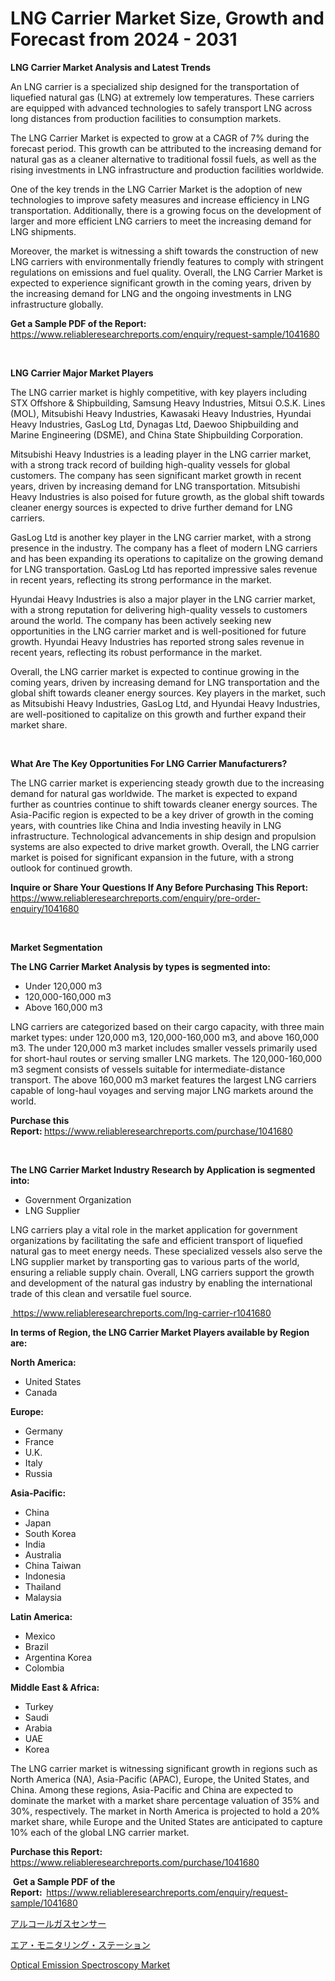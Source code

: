 <p><h1>LNG Carrier Market Size, Growth and Forecast from 2024 - 2031</h1></p><p><strong>LNG Carrier Market Analysis and Latest Trends</strong></p>
<p><p>An LNG carrier is a specialized ship designed for the transportation of liquefied natural gas (LNG) at extremely low temperatures. These carriers are equipped with advanced technologies to safely transport LNG across long distances from production facilities to consumption markets.</p><p>The LNG Carrier Market is expected to grow at a CAGR of 7% during the forecast period. This growth can be attributed to the increasing demand for natural gas as a cleaner alternative to traditional fossil fuels, as well as the rising investments in LNG infrastructure and production facilities worldwide.</p><p>One of the key trends in the LNG Carrier Market is the adoption of new technologies to improve safety measures and increase efficiency in LNG transportation. Additionally, there is a growing focus on the development of larger and more efficient LNG carriers to meet the increasing demand for LNG shipments.</p><p>Moreover, the market is witnessing a shift towards the construction of new LNG carriers with environmentally friendly features to comply with stringent regulations on emissions and fuel quality. Overall, the LNG Carrier Market is expected to experience significant growth in the coming years, driven by the increasing demand for LNG and the ongoing investments in LNG infrastructure globally.</p></p>
<p><strong>Get a Sample PDF of the Report:&nbsp;</strong> <a href="https://www.reliableresearchreports.com/enquiry/request-sample/1041680">https://www.reliableresearchreports.com/enquiry/request-sample/1041680</a></p>
<p>&nbsp;</p>
<p><strong>LNG Carrier Major Market Players</strong></p>
<p><p>The LNG carrier market is highly competitive, with key players including STX Offshore & Shipbuilding, Samsung Heavy Industries, Mitsui O.S.K. Lines (MOL), Mitsubishi Heavy Industries, Kawasaki Heavy Industries, Hyundai Heavy Industries, GasLog Ltd, Dynagas Ltd, Daewoo Shipbuilding and Marine Engineering (DSME), and China State Shipbuilding Corporation.</p><p>Mitsubishi Heavy Industries is a leading player in the LNG carrier market, with a strong track record of building high-quality vessels for global customers. The company has seen significant market growth in recent years, driven by increasing demand for LNG transportation. Mitsubishi Heavy Industries is also poised for future growth, as the global shift towards cleaner energy sources is expected to drive further demand for LNG carriers.</p><p>GasLog Ltd is another key player in the LNG carrier market, with a strong presence in the industry. The company has a fleet of modern LNG carriers and has been expanding its operations to capitalize on the growing demand for LNG transportation. GasLog Ltd has reported impressive sales revenue in recent years, reflecting its strong performance in the market.</p><p>Hyundai Heavy Industries is also a major player in the LNG carrier market, with a strong reputation for delivering high-quality vessels to customers around the world. The company has been actively seeking new opportunities in the LNG carrier market and is well-positioned for future growth. Hyundai Heavy Industries has reported strong sales revenue in recent years, reflecting its robust performance in the market. </p><p>Overall, the LNG carrier market is expected to continue growing in the coming years, driven by increasing demand for LNG transportation and the global shift towards cleaner energy sources. Key players in the market, such as Mitsubishi Heavy Industries, GasLog Ltd, and Hyundai Heavy Industries, are well-positioned to capitalize on this growth and further expand their market share.</p></p>
<p>&nbsp;</p>
<p><strong>What Are The Key Opportunities For LNG Carrier Manufacturers?</strong></p>
<p><p>The LNG carrier market is experiencing steady growth due to the increasing demand for natural gas worldwide. The market is expected to expand further as countries continue to shift towards cleaner energy sources. The Asia-Pacific region is expected to be a key driver of growth in the coming years, with countries like China and India investing heavily in LNG infrastructure. Technological advancements in ship design and propulsion systems are also expected to drive market growth. Overall, the LNG carrier market is poised for significant expansion in the future, with a strong outlook for continued growth.</p></p>
<p><strong>Inquire or Share Your Questions If Any Before Purchasing This Report:</strong> <a href="https://www.reliableresearchreports.com/enquiry/pre-order-enquiry/1041680">https://www.reliableresearchreports.com/enquiry/pre-order-enquiry/1041680</a></p>
<p>&nbsp;</p>
<p><strong>Market Segmentation</strong></p>
<p><strong>The LNG Carrier Market Analysis by types is segmented into:</strong></p>
<p><ul><li>Under 120,000 m3</li><li>120,000-160,000 m3</li><li>Above 160,000 m3</li></ul></p>
<p><p>LNG carriers are categorized based on their cargo capacity, with three main market types: under 120,000 m3, 120,000-160,000 m3, and above 160,000 m3. The under 120,000 m3 market includes smaller vessels primarily used for short-haul routes or serving smaller LNG markets. The 120,000-160,000 m3 segment consists of vessels suitable for intermediate-distance transport. The above 160,000 m3 market features the largest LNG carriers capable of long-haul voyages and serving major LNG markets around the world.</p></p>
<p><strong>Purchase this Report:&nbsp;</strong><a href="https://www.reliableresearchreports.com/purchase/1041680">https://www.reliableresearchreports.com/purchase/1041680</a></p>
<p>&nbsp;</p>
<p><strong>The LNG Carrier Market Industry Research by Application is segmented into:</strong></p>
<p><ul><li>Government Organization</li><li>LNG Supplier</li></ul></p>
<p><p>LNG carriers play a vital role in the market application for government organizations by facilitating the safe and efficient transport of liquefied natural gas to meet energy needs. These specialized vessels also serve the LNG supplier market by transporting gas to various parts of the world, ensuring a reliable supply chain. Overall, LNG carriers support the growth and development of the natural gas industry by enabling the international trade of this clean and versatile fuel source.</p></p>
<p><a href="https://www.reliableresearchreports.com/lng-carrier-r1041680">&nbsp;https://www.reliableresearchreports.com/lng-carrier-r1041680</a></p>
<p><strong>In terms of Region, the LNG Carrier Market Players available by Region are:</strong></p>
<p>
    <p> <strong> North America: </strong>
        <ul>
            <li>United States</li>
            <li>Canada</li>
        </ul>
        </p> 
    <p> <strong> Europe: </strong>
        <ul>
            <li>Germany</li>
            <li>France</li>
            <li>U.K.</li>
            <li>Italy</li>
            <li>Russia</li>
        </ul>
        </p> 
    <p> <strong> Asia-Pacific: </strong>
        <ul>
            <li>China</li>
            <li>Japan</li>
            <li>South Korea</li>
            <li>India</li>
            <li>Australia</li>
            <li>China Taiwan</li>
            <li>Indonesia</li>
            <li>Thailand</li>
            <li>Malaysia</li>
        </ul>
        </p> 
    <p> <strong> Latin America: </strong>
        <ul>
            <li>Mexico</li>
            <li>Brazil</li>
            <li>Argentina Korea</li>
            <li>Colombia</li>
        </ul>
        </p> 
    <p> <strong> Middle East & Africa: </strong>
        <ul>
            <li>Turkey</li>
            <li>Saudi</li>
            <li>Arabia</li>
            <li>UAE</li>
            <li>Korea</li>
        </ul>
    </p>
    </p>
<p><p>The LNG carrier market is witnessing significant growth in regions such as North America (NA), Asia-Pacific (APAC), Europe, the United States, and China. Among these regions, Asia-Pacific and China are expected to dominate the market with a market share percentage valuation of 35% and 30%, respectively. The market in North America is projected to hold a 20% market share, while Europe and the United States are anticipated to capture 10% each of the global LNG carrier market.</p></p>
<p><strong>Purchase this Report: </strong><a href="https://www.reliableresearchreports.com/purchase/1041680">https://www.reliableresearchreports.com/purchase/1041680</a></p>
<p>&nbsp;<strong>Get a Sample PDF of the Report:&nbsp;&nbsp;</strong><a href="https://www.reliableresearchreports.com/enquiry/request-sample/1041680">https://www.reliableresearchreports.com/enquiry/request-sample/1041680</a></p>
<p><strong></strong></p>
<p><p><a href="https://github.com/adcxff01450218/Market-Research-Report-List-1/blob/main/610610826520.md">アルコールガスセンサー</a></p><p><a href="https://github.com/ReyesKohler20231/Market-Research-Report-List-1/blob/main/150699126523.md">エア・モニタリング・ステーション</a></p><p><a href="https://github.com/BryceTownsendr/Market-Research-Report-List-4/blob/main/optical-emission-spectroscopy-market.md">Optical Emission Spectroscopy Market</a></p></p>